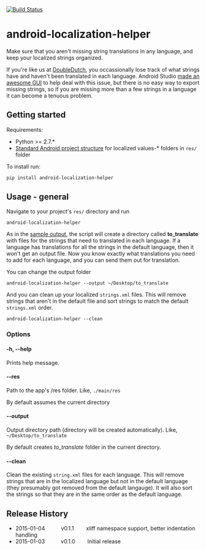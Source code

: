 [![Build Status](https://api.travis-ci.org/jordanjoz1/android-localization-helper.svg?branch=master)](https://travis-ci.org/jordanjoz1/android-localization-helper)

android-localization-helper
===========================

Make sure that you aren't missing string translations in any language, and keep your localized strings organized.

If you're like us at [DoubleDutch](doubledutch.me), you occassionally lose track of what strings have and haven't been translated in each language.  Android Studio [made an awesome GUI](http://tools.android.com/recent/androidstudio087released) to help deal with this issue, but there is no easy way to export missing strings, so if you are missing more than a few strings in a language it can become a tenuous problem.


## Getting started
Requirements:

* Python >= 2.7.*
* [Standard Android project structure](https://developer.android.com/tools/projects/index.html) for localized values-* folders in `res/` folder

To install run:
```bash
pip install android-localization-helper
```

## Usage - general
Navigate to your project's `res/` directory and run

```
android-localization-helper
```

As in the [sample output](./sample_output), the script will create a directory called **to_translate** with files for the strings that need to translated in each language.  If a language has translations for all the strings in the default language, then it won't get an output file.  Now you know exactly what translations you need to add for each language, and you can send them out for translation.

You can change the output folder
```
android-localization-helper --output ~/Desktop/to_translate
```

And you can clean up your localized `strings.xml` files. This will remove strings that aren't in the default file and sort strings to match the default `strings.xml` order.
```
android-localization-helper --clean
```

### Options

#### -h, --help
Prints help message.

#### --res
Path to the app's /res folder. Like, `./main/res`

By default assumes the current directory

#### --output
Output directory path (directory will be created automatically). Like, `~/Desktop/to_translate`

By default creates *to_translate* folder in the current directory.

#### --clean
Clean the existing `string.xml` files for each language.  This will remove strings that are in the localized language but not in the default language (they presumably got removed from the default langauge).  It will also sort the strings so that they are in the same order as the default language.


## Release History
* 2015-01-04   v0.1.1   xliff namespace support, better indentation handling
* 2015-01-03   v0.1.0   Initial release

